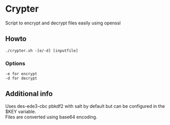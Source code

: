 # Crypter
Script to encrypt and decrypt files easily using openssl
## Howto
    ./crypter.sh -[e/-d] [inputfile]
### Options
    -e for encrypt
    -d for decrypt
## Additional info
Uses des-ede3-cbc pbkdf2 with salt by default but can be configured in the $KEY variable.\
Files are converted using base64 encoding.